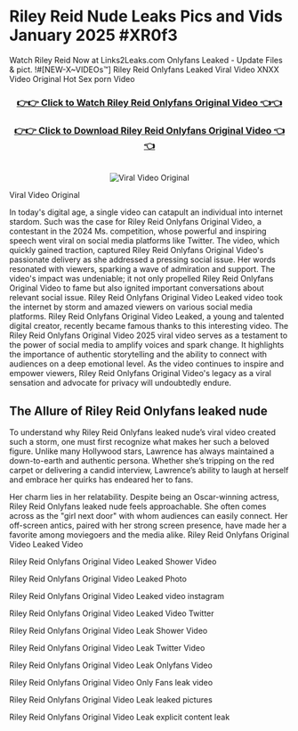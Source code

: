 # Riley Reid Nude Leaks Pics and Vids January 2025 #XR0f3

Watch Riley Reid Now at Links2Leaks.com Onlyfans Leaked - Update Files & pict. !#[NEW-X~VIDEOs™] Riley Reid Onlyfans Leaked Viral Video XNXX Video Original Hot Sex porn Video
<br>
<div align="center">
<h3><a href="https://links2leaks.com/rileyreid" rel="nofollow">👉👉 Click to Watch Riley Reid Onlyfans Original Video 👈👈</a></h3>
<h3><a href="https://links2leaks.com/rileyreid" rel="nofollow">👉👉 Click to Download Riley Reid Onlyfans Original Video 👈👈</a></h3>
<br>
<a href="https://links2leaks.com/rileyreid" rel="nofollow"><img src="https://i.ibb.co/Gkj2r4b/banner.png" alt="Viral Video Original" style="max-width: 100%; display: inline-block;" data-target="animated-image.originalImage"></a>
</div>

Viral Video Original

In today's digital age, a single video can catapult an individual into internet stardom. Such was the case for Riley Reid Onlyfans Original Video, a contestant in the 2024 Ms. competition, whose powerful and inspiring speech went viral on social media platforms like Twitter.
The video, which quickly gained traction, captured Riley Reid Onlyfans Original Video's passionate delivery as she addressed a pressing social issue. Her words resonated with viewers, sparking a wave of admiration and support. The video's impact was undeniable; it not only propelled Riley Reid Onlyfans Original Video to fame but also ignited important conversations about relevant social issue.
Riley Reid Onlyfans Original Video Leaked video took the internet by storm and amazed viewers on various social media platforms. Riley Reid Onlyfans Original Video Leaked, a young and talented digital creator, recently became famous thanks to this interesting video.
The Riley Reid Onlyfans Original Video 2025 viral video serves as a testament to the power of social media to amplify voices and spark change. It highlights the importance of authentic storytelling and the ability to connect with audiences on a deep emotional level. As the video continues to inspire and empower viewers, Riley Reid Onlyfans Original Video's legacy as a viral sensation and advocate for privacy will undoubtedly endure.

<h2>The Allure of Riley Reid Onlyfans leaked nude</h2>


To understand why Riley Reid Onlyfans leaked nude’s viral video created such a storm, one must first recognize what makes her such a beloved figure. Unlike many Hollywood stars, Lawrence has always maintained a down-to-earth and authentic persona. Whether she’s tripping on the red carpet or delivering a candid interview, Lawrence’s ability to laugh at herself and embrace her quirks has endeared her to fans.

Her charm lies in her relatability. Despite being an Oscar-winning actress, Riley Reid Onlyfans leaked nude feels approachable. She often comes across as the "girl next door" with whom audiences can easily connect. Her off-screen antics, paired with her strong screen presence, have made her a favorite among moviegoers and the media alike.
Riley Reid Onlyfans Original Video Leaked Video

Riley Reid Onlyfans Original Video Leaked Shower Video

Riley Reid Onlyfans Original Video Leaked Photo

Riley Reid Onlyfans Original Video Leaked video instagram

Riley Reid Onlyfans Original Video Leaked Video Twitter

Riley Reid Onlyfans Original Video Leak Shower Video

Riley Reid Onlyfans Original Video Leak Twitter Video

Riley Reid Onlyfans Original Video Leak Onlyfans Video

Riley Reid Onlyfans Original Video Only Fans leak video

Riley Reid Onlyfans Original Video Leak leaked pictures

Riley Reid Onlyfans Original Video Leak explicit content leak